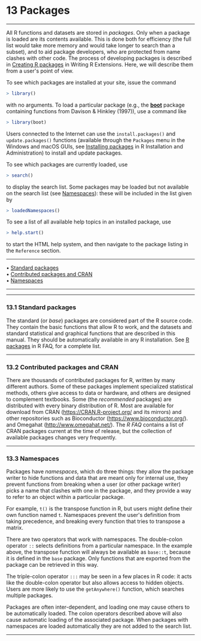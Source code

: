 # 13 Packages

---

All R functions and datasets are stored in _packages_. Only when a
package is loaded are its contents available. This is done both for
efficiency (the full list would take more memory and would take longer
to search than a subset), and to aid package developers, who are
protected from name clashes with other code. The process of developing
packages is described in [Creating R packages](./R-exts.html#Creating-R-packages) in Writing R Extensions.
Here, we will describe them from a user's point of view.

To see which packages are installed at your site, issue the command

```r
> library()
```

with no arguments. To load a particular package (e.g., the
[**boot**](https://CRAN.R-project.org/package=boot) package containing
functions from Davison & Hinkley (1997)), use a command like

```r
> library(boot)
```

Users connected to the Internet can use the `install.packages()` and
`update.packages()` functions (available through the `Packages` menu in
the Windows and macOS GUIs, see [Installing packages](./R-admin.html#Installing-packages) in R Installation and
Administration) to install and update packages.

To see which packages are currently loaded, use

```r
> search()
```

to display the search list. Some packages may be loaded but not
available on the search list (see [Namespaces](#Namespaces)): these will
be included in the list given by

```r
> loadedNamespaces()
```

To see a list of all available help topics in an installed package, use

```r
> help.start()
```

to start the HTML help system, and then navigate to the package listing
in the `Reference` section.

---

• [Standard packages](#Standard-packages)     
 • [Contributed packages and CRAN](#Contributed-packages-and-CRAN)     
 • [Namespaces](#Namespaces)

---

---

### 13.1 Standard packages

The standard (or _base_) packages are considered part of the R source
code. They contain the basic functions that allow R to work, and the
datasets and standard statistical and graphical functions that are
described in this manual. They should be automatically available in any
R installation. See [R packages](R-FAQ.html#Which-add_002don-packages-exist-for-R_003f) in R
FAQ, for a complete list.

---

### 13.2 Contributed packages and CRAN

There are thousands of contributed packages for R, written by many
different authors. Some of these packages implement specialized
statistical methods, others give access to data or hardware, and others
are designed to complement textbooks. Some (the _recommended_ packages)
are distributed with every binary distribution of R. Most are available
for download from CRAN (<https://CRAN.R-project.org/> and its mirrors)
and other repositories such as Bioconductor
(<https://www.bioconductor.org/>). and Omegahat
(<http://www.omegahat.net/>). The _R FAQ_ contains a list of CRAN
packages current at the time of release, but the collection of available
packages changes very frequently.

---

### 13.3 Namespaces

Packages have _namespaces_, which do three things: they allow the
package writer to hide functions and data that are meant only for
internal use, they prevent functions from breaking when a user (or other
package writer) picks a name that clashes with one in the package, and
they provide a way to refer to an object within a particular package.

For example, `t()` is the transpose function in R, but users might
define their own function named `t`. Namespaces prevent the user's
definition from taking precedence, and breaking every function that
tries to transpose a matrix.

There are two operators that work with namespaces. The double-colon
operator `::` selects definitions from a particular namespace. In the
example above, the transpose function will always be available as
`base::t`, because it is defined in the `base` package. Only functions
that are exported from the package can be retrieved in this way.

The triple-colon operator `:::` may be seen in a few places in R code:
it acts like the double-colon operator but also allows access to hidden
objects. Users are more likely to use the `getAnywhere()` function,
which searches multiple packages.

Packages are often inter-dependent, and loading one may cause others to
be automatically loaded. The colon operators described above will also
cause automatic loading of the associated package. When packages with
namespaces are loaded automatically they are not added to the search
list.

---

